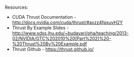 
Resources:
* CUDA Thrust Documentation - http://docs.nvidia.com/cuda/thrust/#axzz4fpxuvH2Y
* Thrust By Example Slides  - http://www.sdss.jhu.edu/~budavari/pha/teaching/2013-02/NVIDIA/GTC%202010%20(Part%202)%20-%20Thrust%20By%20Example.pdf
* Thrust Github - https://thrust.github.io/
